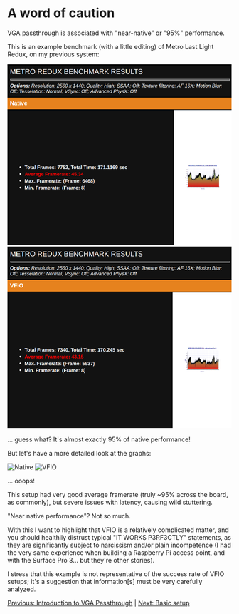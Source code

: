 # A word of caution

VGA passthrough is associated with "near-native" or "95%" performance.

This is an example benchmark (with a little editing) of Metro Last Light Redux, on my previous system:

![Native](metro_benchmark/native_amd.png?raw=true "Native")
![VFIO](metro_benchmark/vfio_amd.png?raw=true "VFIO")

... guess what? It's almost exactly 95% of native performance!

But let's have a more detailed look at the graphs:

![Native](https://rawgithub.com/saveriomiroddi/vga-passthrough/master/metro_benchmark/native_amd.svg)
![VFIO](https://rawgithub.com/saveriomiroddi/vga-passthrough/master/metro_benchmark/vfio_amd.svg)

... ooops!

This setup had very good average framerate (truly ~95% across the board, as commonly), but severe issues with latency, causing wild stuttering.

"Near native performance"? Not so much.

With this I want to highlight that VFIO is a relatively complicated matter, and you should healthily distrust typical "IT WORKS P3RF3CTLY" statements, as they are significantly subject to narcissism and/or plain incompetence (I had the very same experience when building a Raspberry Pi access point, and with the Surface Pro 3... but they're other stories).

I stress that this example is not representative of the success rate of VFIO setups; it's a suggestion that information[s] must be very carefully analyzed.

[Previous: Introduction to VGA Passthrough](1_INTRODUCTION_TO_VGA_PASSTHROUGH.md) | [Next: Basic setup](3_BASIC_SETUP.md)
